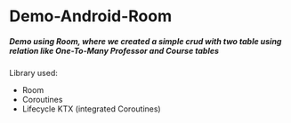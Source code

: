 # Demo-Android-Room
##### Demo using Room, where we created a simple crud with two table using relation like One-To-Many Professor and Course tables
Library used:

* Room
* Coroutines
* Lifecycle KTX (integrated Coroutines)
